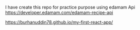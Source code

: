 I have create this repo for practice purpose 
using edamam Api https://developer.edamam.com/edamam-recipe-api

https://burhanuddin78.github.io/my-first-react-app/
